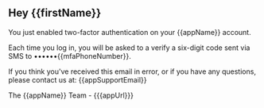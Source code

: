 ## Hey {{firstName}}

You just enabled two-factor authentication on your {{appName}} account.

Each time you log in, you will be asked to a verify a six-digit code sent via SMS to ••••••{{mfaPhoneNumber}}.

If you think you've received this email in error, or if you have any questions, please contact us at: {{appSupportEmail}}

The {{appName}} Team - {{{appUrl}}}
